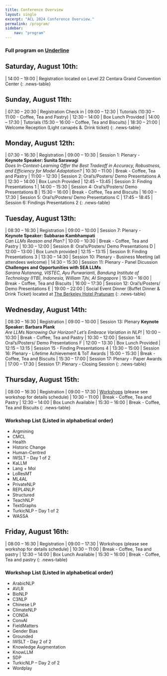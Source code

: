 ```yaml
---
title: Conference Overview
layout: single
excerpt: "ACL 2024 Conference Overview."
permalink: /program/
sidebar: 
    nav: "program"
---
```


### Full program on [Underline](https://underline.io/events/466/schedule/embed?timeZone=Asia%2FBangkok&day=2024-08-11T02%3A00%3A00.000Z)

## Saturday, August 10th:
<style>
.news-table tr td:nth-child(1) { font-weight: bold; width: 20em; }
.news-table tr td:nth-child(2) {width: 55em; }
</style>
| 14:00 – 19:00 | Registration located on Level 22 Centara Grand Convention Center
{: .news-table}

## Sunday, August 11th:
<style>
.news-table tr td:nth-child(1) { font-weight: bold; width: 20em; }
.news-table tr td:nth-child(2) {width: 55em; }
</style>
| 07:30 – 20:30 | Registration Check in
| 09:00 – 12:30 | Tutorials (10:30 – 11:00 - Coffee, Tea and Pastry)
| 12:30 – 14:00 | Box Lunch Provided
| 14:00 – 17:30 | Tutorials (15:30 – 16:00 – Coffee, Tea and Biscuits)
| 18:30 – 21:00 | Welcome Reception (Light canapés &. Drink ticket)
{: .news-table}

## Monday, August 12th:
<style>
.news-table tr td:nth-child(1) { font-weight: bold; width: 20em; }
.news-table tr td:nth-child(2) {width: 55em; }
</style>
| 07:30 – 16:30 | Registration
| 09:00 – 10:30 | Session 1: Plenary - <br> **Keynote Speaker: Sunita Sarawagi** <br> *Does In-Context-Learning Offer the Best Tradeoff in Accuracy, Robustness, and Efficiency for Model Adaptation?*
| 10:30 – 11:00 | Break - Coffee, Tea and Pastry
| 11:00 – 12:30 | Session 2: Oral’s/Posters/ Demo Presentations A
| 12:30 – 14:00 | Box Lunch Provided
| 12:45 – 13:45 | Session 3: Finding Presentations 1
| 14:00 – 15:30 | Session 4: Oral’s/Posters/ Demo Presentations B
| 15:30 – 16:00 | Break - Coffee, Tea and Biscuits
| 16:00 – 17:30 | Session 5: Oral’s/Posters/ Demo Presentations C
| 17:45 – 18:45 | Session 6: Findings Presentations 2
{: .news-table}

## Tuesday, August 13th:
<style>
.news-table tr td:nth-child(1) { font-weight: bold; width: 20em; }
.news-table tr td:nth-child(2) {width: 55em; }
</style>
| 08:30 – 16:30 | Registration
| 09:00 – 10:00 | Session 7: Plenary - <br> **Keynote Speaker: Subbarao Kambhampati** <br> *Can LLMs Reason and Plan?*
| 10:00 – 10:30 | Break - Coffee, Tea and Pastry
| 10:30 – 12:00 | Session 8: Oral’s/Posters/ Demo Presentations D
| 12:00 – 13:00 | Box Lunch provided
| 12:15 – 13:15 | Session 9: Finding Presentations 3
| 13:30 – 14:30 | Session 10: Plenary - Business Meeting (all attendees welcome)
| 14:30 – 15:30 | Session 11: Plenary - Panel Dicussion <br> **Challenges and Opportunities with SEA LLMs** <br> *Sarana Nutanong, VISTEC, Ayu Purwarianti, Bandung Institute of Technology (ITB), Indonesia, William Tjhi, AI Singapore*
| 15:30 – 16:00 | Break - Coffee, Tea and Biscuits
| 16:00 – 17:30 | Session 12: Oral’s/Posters/ Demo Presentations E
| 19:00 – 22:00 | Social Event Dinner (Buffet Dinner & Drink Ticket) located at [The Berkeley Hotel Pratunam](https://maps.app.goo.gl/v8sGBVLpz84MPuHL9)
{: .news-table}

## Wednesday, August 14th:
<style>
.news-table tr td:nth-child(1) { font-weight: bold; width: 20em; }
.news-table tr td:nth-child(2) {width: 55em; }
</style>
| 08:30 – 16:30 | Registration
| 09:00 – 10:00 | Session 13: Plenary **Keynote Speaker: Barbara Plank** <br> *Are LLMs Narrowing Our Horizon? Let’s Embrace Variation in NLP!*
| 10:00 – 10:30 | Break - Coffee, Tea and Pastry
| 10:30 – 12:00 | Session 14: Oral’s/Posters/ Demo Presentations F
| 12:00 – 13:30 | Box Lunch Provided
| 12:15 – 13:15 | Session 15 - Finding Presentations 4
| 13:30 – 15:00 | Session 16: Plenary - Lifetime Achievement & ToT Awards
| 15:00 – 15:30 | Break - Coffee, Tea and Biscuits
| 15:30 – 17:00 | Session 17: Plenary - Paper Awards
| 17:00 – 17:30 | Session 17: Plenary - Closing Session
{: .news-table}

## Thursday, August 15th:
<style>
.news-table tr td:nth-child(1) { font-weight: bold; width: 20em; }
.news-table tr td:nth-child(2) {width: 55em; }
</style>
| 08:00 – 16:30 | Registration
| 09:00 – 17:30 | [Workshops](/program/workshops/) (please see workshop for details schedule)
| 10:30 – 11:00 | Break - Coffee, Tea and Pastry
| 12:30 – 14:00 | Box Lunch Available
| 15:30 – 16:00 | Break - Coffee, Tea and Biscuits
{: .news-table}

### Workshop List (Listed in alphabetical order)
* Argmining
* CMCL
* Health
* Historic Change
* Human-Centred
* IWSLT - Day 1 of 2
* KaLLM
* Lang + Mol
* LoResMT
* ML4AL
* PrivateNLP
* REPL4NLP
* Structured
* TeachNLP
* TextGraphs
* TurkicNLP – Day 1 of 2
* WASSA


## Friday, August 16th:
<style>
.news-table tr td:nth-child(1) { font-weight: bold; width: 20em; }
.news-table tr td:nth-child(2) {width: 55em; }
</style>
| 08:00 – 16:30 | Registration
| 09:00 – 17:30 | Workshops (please see workshop for details schedule)
| 10:30 – 11:00 | Break - Coffee, Tea and pastry
| 12:30 – 14:00 | Box Lunch Available
| 15:30 – 16:00 | Break - Coffee, Tea and pastry
{: .news-table}

### Workshop List (Listed in alphabetical order)
* ArabicNLP
* AVLR
* BioNLP
* C3NLP
* Chinese LP
* ClimateNLP
* CONDA
* ConvAI
* FieldMatters
* Gender Bias
* Grounded
* IWSLT - Day 2 of 2
* Knowledge Augmentation
* KnowLLM
* SDP
* TurkicNLP – Day 2 of 2
* Wordplay


<br><br>




